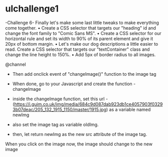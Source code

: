 # ulchallenge1

-Challenge 6-
Finally let's make some last little tweaks to make everything come together.
• Create a CSS selector that targets our "heading" id and change the font family to "Comic Sans MS".
• Create a CSS selector for our horizontal rule and set its width to 90% of its parent element and give it 20px of bottom margin.
• Let's make our dog descriptions a little easier to read. Create a CSS selector that targets our "textContainer" class and change the line height to 150%.
• Add 5px of border radius to all images.

@channel

- Then add onclick event of "changeImage()" function to the image tag

- When done, go to your Javascript and create the function - changeImage

- inside the changeImage function, set this url - (https://i.guim.co.uk/img/media/684c9d087dab923db1ce4057903f03293b07deac/205_132_1915_1150/master/1915.jpg) as a variable named newImg

- also set the image tag as variable oldImg.

- then, let return newImg as the new src attribute of the image tag.

When you click on the image now, the image should change to the new image
